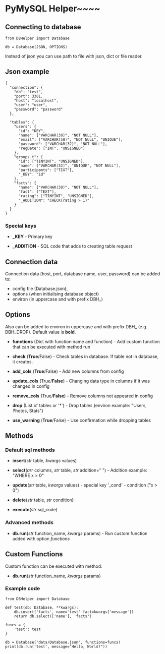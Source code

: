 # PyMySQL Helper~~~~

## Connecting to database

    from DBHelper import Database 
    
    db = Database(JSON, OPTIONS)

Instead of json you can use path to file with json, dict or file reader. 

## Json example

    {
      "connection": {
        "db": "test",
        "port": 3301,
        "host": "localhost",
        "user": "user",
        "password": "password"
      },
    
      "tables": {
        "users": {
          "id": "KEY",
          "name": ["VARCHAR(30)", "NOT NULL"],
          "email": ["VARCHAR(50)", "NOT NULL", "UNIQUE"],
          "password": ["VARCHAR(32)", "NOT NULL"],
          "regDate": ["INT", "UNSIGNED"]
        },
        "groups_t": {
          "id": ["TINYINT", "UNSIGNED"],
          "name": ["VARCHAR(32)", "UNIQUE", "NOT NULL"],
          "participants": ["TEXT"],
          "_KEY": "id"
        },
        "facts": {
          "name": ["VARCHAR(30)", "NOT NULL"],
          "fact": ["TEXT"],
          "rating": ["TINYINT", "UNSIGNED"],
          "_ADDITION": "CHECK(rating > 1)"
        }
      }
    }
### Special keys

- **_KEY** - Primary key

- **_ADDITION** - SQL code that adds to creating table request

## Connection data

Connection data (host, port, database name, user, password) can be added to: 

- config file (Database.json),  
- options (when initialising database object)
- environ (in uppercase and with prefix DBH_) 

## Options

Also can be added to environ in uppercase and with prefix DBH_ (e.g. DBH_DROP). 
Default value is **bold**.

- **functions** (Dict with function name and function) - Add custom function that can be executed with method run

- **check** (**True**/False) - Check tables in database. If table not in database, it creates.

- **add_cols** (**True**/False) - Add new columns from config 

- **update_cols** (True/**False**) - Changing data type in columns if it was changed in config

- **remove_cols** (True/**False**) - Remove columns not appeared in config 

- **drop** (List of tables or '*') - Drop tables (environ example: "Users, Photos, Stats")

- **use_warning** (**True**/False) - Use confirmation while dropping tables 

## Methods

### Default sql methods

- **insert**(_str_ table, _kwargs_ values)

- **select**(_arr_ columns, _str_ table, _str_ addition=" ") - Addition example: "WHERE x > 0"

- **update**(_str_ table, _kwargs_ values) - special key '_cond' - condition ("x > 0")

- **delete**(_str_ table, _str_ condition)

- **execute**(_str_ sql_code)

### Advanced methods

- **db.run**(_str_ function_name, _kwargs_ params) - Run custom function added with option _functions_

## Custom Functions 

Custom function can be executed with method: 
- **db.run**(_str_ function_name, _kwargs_ params)

### Example code

    from DBHelper import Database
    
    def test(db: Database, **kwargs):
        db.insert('facts', name='test' fact=kwargs['message'])
        return db.select(['name'], 'facts')
    
    funcs = {
        'test': test
    }
    
    db = Database('data/Database.json', functions=funcs)
    print(db.run('test', message="Hello, World!"))

